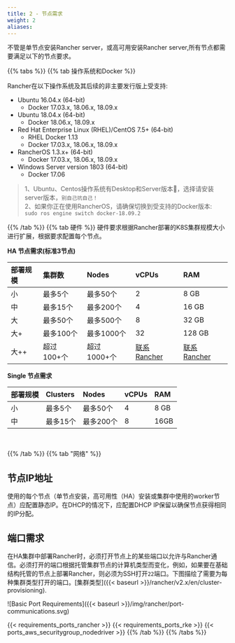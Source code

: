 ```yaml
---
title: 2 - 节点需求
weight: 2
aliases:
---
```


不管是单节点安装Rancher server，或高可用安装Rancher server,所有节点都需要满足以下的节点要求。

{{% tabs %}}
{{% tab 操作系统和Docker %}}

Rancher在以下操作系统及其后续的非主要发行版上受支持:

- Ubuntu 16.04.x (64-bit)
  - Docker 17.03.x, 18.06.x, 18.09.x
- Ubuntu 18.04.x (64-bit)
  - Docker 18.06.x, 18.09.x
- Red Hat Enterprise Linux (RHEL)/CentOS 7.5+ (64-bit)
  - RHEL Docker 1.13
  - Docker 17.03.x, 18.06.x, 18.09.x
- RancherOS 1.3.x+ (64-bit)
  - Docker 17.03.x, 18.06.x, 18.09.x
- Windows Server version 1803 (64-bit)
  - Docker 17.06

>1、Ubuntu、Centos操作系统有Desktop和Server版本，选择请安装server版本，`别自己坑自己！` \
>2、如果你正在使用RancherOS，请确保切换到受支持的Docker版本:\
`sudo ros engine switch docker-18.09.2`

{{% /tab %}}
{{% tab 硬件 %}}
硬件要求根据Rancher部署的K8S集群规模大小进行扩展，根据要求配置每个节点。

**HA 节点需求(标准3节点)**

| **部署规模** | 集群数     | Nodes       | vCPUs                                              | RAM                                                |
| :----------- | :--------- | :---------- | :------------------------------------------------- | :------------------------------------------------- |
| 小           | 最多5个    | 最多50个    | 2                                                  | 8 GB                                               |
| 中           | 最多15个   | 最多200个   | 4                                                  | 16 GB                                              |
| 大           | 最多50个   | 最多500个   | 8                                                  | 32 GB                                              |
| 大+          | 最多100个  | 最多1000个  | 32                                                 | 128 GB                                             |
| 大++         | 超过100+个 | 超过1000+个 | [联系 Rancher](https://www.cnrancher.com/contact/) | [联系 Rancher](https://www.cnrancher.com/contact/) |



**Single 节点需求**

| **部署规模** | Clusters | Nodes     | vCPUs | RAM  |
| :----------- | :------- | :-------- | :---- | :--- |
| 小           | 最多5个  | 最多50个  | 4     | 8 GB |
| 中           | 最多15个 | 最多200个 | 8     | 16GB |

<br/>

{{% /tab %}}
{{% tab  "网络" %}}

<h2>节点IP地址</h2>

使用的每个节点（单节点安装，高可用性（HA）安装或集群中使用的worker节点）应配置静态IP。在DHCP的情况下，应配置DHCP IP保留以确保节点获得相同的IP分配。

<h2>端口需求</h2>

在HA集群中部署Rancher时，必须打开节点上的某些端口以允许与Rancher通信。必须打开的端口根据托管集群节点的计算机类型而变化，例如，如果要在基础结构托管的节点上部署Rancher，则必须为SSH打开`22`端口。下图描绘了需要为每种集群类型打开的端口。[集群类型]({{< baseurl >}}/rancher/v2.x/en/cluster-provisioning).

![Basic Port Requirements]({{< baseurl >}}/img/rancher/port-communications.svg)

{{< requirements_ports_rancher >}}
{{< requirements_ports_rke >}}
{{< ports_aws_securitygroup_nodedriver >}}
{{% /tab %}}
{{% /tabs %}}
